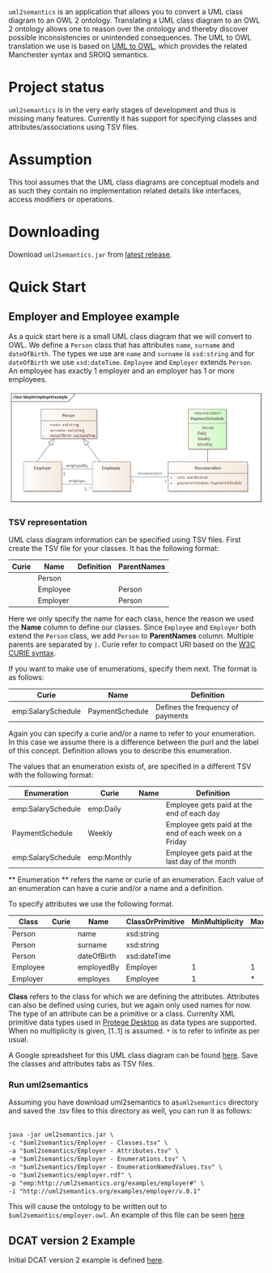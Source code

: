 `uml2semantics` is an application that allows you to convert a UML class diagram to an OWL 2 ontology. Translating a UML 
class diagram to an OWL 2 ontology allows one to reason over the ontology and thereby discover possible 
inconsistencies or unintended consequences. The UML to OWL translation we use is based on
[UML to OWL](https://henrietteharmse.com/uml-vs-owl/uml-class-diagram-to-owl-and-sroiq-reference/), which
provides the related Manchester syntax and SROIQ semantics.


# Project status
`uml2semantics` is in the very early stages of development and thus is missing many features. Currently it has support 
for specifying classes and attributes/associations using TSV files.


# Assumption
This tool assumes that the UML class diagrams are conceptual models and as such they contain no implementation related 
details like interfaces, access modifiers or operations.

# Downloading
Download `uml2semantics.jar` from [latest release](https://github.com/henrietteharmse/uml2semantics/releases/latest).

# Quick Start
## Employer and Employee example 
As a quick start here is a small UML class diagram that we will convert to OWL. We define a `Person` class 
that has attributes `name`, `surname` and  `dateOfBirth`. The types we use are `name` and `surname` is `xsd:string` 
and for `dateOfBirth` we use `xsd:dateTime`. `Employee` and `Employer` extends `Person`. An employee has exactly 1 
employer and an employer has 1 or more employees.

![Employer Example](./docs/SimpleEmployerExample.png)

### TSV representation
UML class diagram information can be specified using TSV files. First create
the TSV file for your classes. It has the following format:


| Curie | Name     | Definition | ParentNames | 
|-------|----------|------------|-------------|
|       | Person   |            |             |
|       | Employee |            | Person      |
|       | Employer |            | Person      |

Here we only specify the name for each class, hence the reason we used the **Name** column to define our classes. Since
`Employee` and `Employer` both extend the `Person` class, we add `Person` to **ParentNames** column. Multiple parents are
separated by `|`. Curie refer to compact URI based on the [W3C CURIE syntax](https://www.w3.org/TR/2010/NOTE-curie-20101216/).

If you want to make use of enumerations, specify them next. The format is as follows:

| Curie              | Name            | Definition                        |
|--------------------|-----------------|-----------------------------------|
| emp:SalarySchedule | PaymentSchedule | Defines the frequency of payments |

Again you can specify a curie and/or a name to refer to your enumeration. In this case we assume there
is a difference between the purl and the label of this concept. Definition allows you to describe this 
enumeration.

The values that an enumeration exists of, are specified in a different TSV with the following format:

| Enumeration      | Curie        | Name | 	Definition                                         |
|----------------------|--------------|------|--------------------------------------------------------|
| emp:SalarySchedule   | emp:Daily    |      | Employee gets paid at the end of each day              |
| PaymentSchedule      | Weekly       |      | Employee gets paid at the end of each week on a Friday |
| emp:SalarySchedule   | emp:Monthly  |      | Employee gets paid at the last day of the month        |

** Enumeration ** refers the name or curie of an enumeration. Each value of an enumeration can have a curie and/or a name
and a definition.

To specify attributes we use the following format. 

| Class    | Curie | Name        | ClassOrPrimitive | MinMultiplicity | MaxMultiplicity | Definition | 
|----------|-------|-------------|------------------|-----------------|-----------------|------------|
| Person   |       | name        | xsd:string       |                 |                 |            |
| Person   |       | surname     | xsd:string       |                 |                 |            |
| Person   |       | dateOfBirth | xsd:dateTime     |                 |                 |            |
| Employee |       | employedBy  | Employer         | 1               | 1               |            |
| Employer |       | employes    | Employee         | 1               | *               |            |

**Class** refers to the class for which we are defining the attributes. Attributes can also be defined using curies, 
but we again only used names for now. The type of an attribute can be a primitive or a class. Currenlty XML primitive data
types used in [Protege Desktop](https://protege.stanford.edu/) as data types are supported. When no multiplicity is given,
[1..1] is assumed. `*` is to refer to infinite as per usual.

A Google spreadsheet for this UML class diagram can be found [here](https://docs.google.com/spreadsheets/d/1FXpbc52Ag24Htj3Qq36Z743QB5SzlShzjeg98uxd2Xo/edit?usp=sharing).
Save the classes and attributes tabs as TSV files.

### Run uml2semantics
Assuming you have download uml2semantics to a`$uml2semantics` directory and saved the .tsv files to this directory as well,
you can run it as follows:

```

java -jar uml2semantics.jar \ 
-c "$uml2semantics/Employer - Classes.tsv" \
-a "$uml2semantics/Employer - Attributes.tsv" \
-e "$uml2semantics/Employer - Enumerations.tsv" \
-n "$uml2semantics/Employer - EnumerationNamedValues.tsv" \
-o "$uml2semantics/employer.rdf" \
-p "emp:http://uml2semantics.org/examples/employer#" \
-i "http://uml2semantics.org/examples/employer/v.0.1" 

```

This will cause the ontology to be written out to `$uml2semantics/employer.owl`. An example of this file can be seen 
[here](./examples/employer/employer.rdf)

## DCAT version 2 Example
Initial DCAT version 2 example is defined [here](./examples/dcat2/README.md). 



